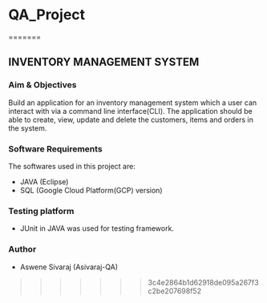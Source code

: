 # QA_Project
=======

## INVENTORY MANAGEMENT SYSTEM

### Aim & Objectives
Build an application for an inventory management system which a user can interact with via a command line interface(CLI).
The application should be able to create, view, update and delete the customers, items and orders in the system.

### Software Requirements
The softwares used in this project are:
- JAVA (Eclipse)
- SQL (Google Cloud Platform(GCP) version)

### Testing platform
- JUnit in JAVA was used for testing framework.

### Author
- Aswene Sivaraj (Asivaraj-QA)
>>>>>>> 3c4e2864b1d62918de095a267f3c2be207698f52
